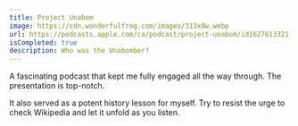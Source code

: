 ```yaml
---
title: Project Unabom
image: https://cdn.wonderfulfrog.com/images/313x0w.webp
url: https://podcasts.apple.com/ca/podcast/project-unabom/id1627613321
isCompleted: true
description: Who was the Unabomber?
---
```


A fascinating podcast that kept me fully engaged all the way through. The presentation is top-notch.

It also served as a potent history lesson for myself. Try to resist the urge to check Wikipedia and let it unfold as you listen.
